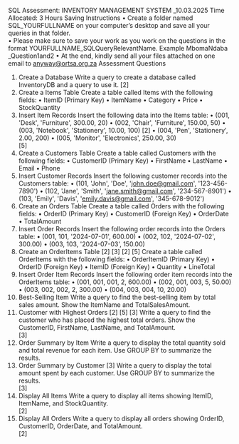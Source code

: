 SQL Assessment: INVENTORY MANAGEMENT SYSTEM _10.03.2025 
Time Allocated: 3 Hours 
Saving Instructions 
• Create a folder named SQL_YOURFULLNAME on your computer’s desktop and 
save all your queries in that folder.  
• Please make sure to save your work as you work on the questions in the format 
YOURFULLNAME_SQLQueryRelevantName. Example MbomaNdaba 
_Question1and2 
• At the end, kindly send all your files attached on one email to 
anyway@ortsa.org.za 
Assessment Questions 
1. Create a Database 
Write a query to create a database called InventoryDB and a query to use it.    [2] 
2. Create a Items Table 
Create a table called Items with the following fields: 
• ItemID (Primary Key) 
• ItemName 
• Category 
• Price 
• StockQuantity               
3. Insert Item Records 
Insert the following data into the Items table: 
• (001, 'Desk', 'Furniture', 300.00, 20) 
• (002, 'Chair', 'Furniture', 150.00, 50) 
• (003, 'Notebook', 'Stationery', 10.00, 100) 
                                                                                 [2] 
• (004, 'Pen', 'Stationery', 2.00, 200) 
• (005, 'Monitor', 'Electronics', 250.00, 30)          
                                                                                 [5] 
4. Create a Customers Table 
Create a table called Customers with the following fields: 
• CustomerID (Primary Key) 
• FirstName 
• LastName 
• Email 
• Phone                 
5. Insert Customer Records 
Insert the following customer records into the Customers table: 
• (101, 'John', 'Doe', 'john.doe@gmail.com', '123-456-7890') 
• (102, 'Jane', 'Smith', 'jane.smith@gmail.com', '234-567-8901') 
• (103, 'Emily', 'Davis', 'emily.davis@gmail.com', '345-678-9012')       
6. Create an Orders Table 
Create a table called Orders with the following fields: 
• OrderID (Primary Key) 
• CustomerID (Foreign Key) 
• OrderDate 
• TotalAmount              
7. Insert Order Records 
Insert the following order records into the Orders table: 
• (001, 101, '2024-07-01', 600.00) 
• (002, 102, '2024-07-02', 300.00) 
• (003, 103, '2024-07-03', 150.00)           
8. Create an OrderItems Table 
                                                                                           [2] 
                                                                                           [3] 
                                                                                           [2] 
                                                                                           [5] 
Create a table called OrderItems with the following fields: 
• OrderItemID (Primary Key) 
• OrderID (Foreign Key) 
• ItemID (Foreign Key) 
• Quantity 
• LineTotal               
9. Insert Order Item Records 
Insert the following order item records into the OrderItems table: 
• (001, 001, 001, 2, 600.00) 
• (002, 001, 003, 5, 50.00) 
• (003, 002, 002, 2, 300.00) 
• (004, 003, 004, 10, 20.00)            
10. Best-Selling Item 
Write a query to find the best-selling item by total sales amount. Show the 
ItemName and TotalSalesAmount.            
11. Customer with Highest Orders 
                                                                                               [2] 
                                                                                               [5] 
                                                                                               [3] 
Write a query to find the customer who has placed the highest total orders. Show 
the CustomerID, FirstName, LastName, and TotalAmount.          
                                                                                               [3] 
12. Order Summary by Item 
Write a query to display the total quantity sold and total revenue for each item. 
Use GROUP BY to summarize the results.            
13. Order Summary by Customer 
                                                                                                [3] 
Write a query to display the total amount spent by each customer. Use GROUP 
BY to summarize the results.              
                                                                                                [3] 
14. Display All Items 
Write a query to display all items showing ItemID, ItemName, and StockQuantity.  
                                                                                                [2] 
15. Display All Orders 
Write a query to display all orders showing OrderID, CustomerID, OrderDate, and 
TotalAmount.                
                                                                                                [2] 
